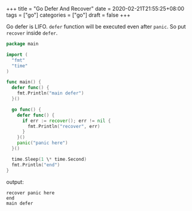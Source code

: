 +++
title = "Go Defer And Recover"
date = 2020-02-21T21:55:25+08:00
tags = ["go"]
categories = ["go"]
draft = false
+++

Go defer is LIFO. `defer` function will be executed even after `panic`. So put `recover` inside `defer`.

```go
package main

import (
  "fmt"
  "time"
)

func main() {
  defer func() {
    fmt.Println("main defer")
  }()

  go func() {
    defer func() {
      if err := recover(); err != nil {
        fmt.Println("recover", err)
      }
    }()
    panic("panic here")
  }()

  time.Sleep(1 \* time.Second)
  fmt.Println("end")
}
```

output:

```
recover panic here
end
main defer
```